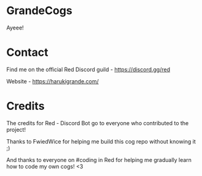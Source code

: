 # GrandeCogs

Ayeee!

# Contact
Find me on the official Red Discord guild - https://discord.gg/red

Website - https://harukigrande.com/

# Credits
The credits for Red - Discord Bot go to everyone who contributed to the project! 

Thanks to FwiedWice for helping me build this cog repo without knowing it ;)

And thanks to everyone on #coding in Red for helping me gradually learn how to code my own cogs! <3
